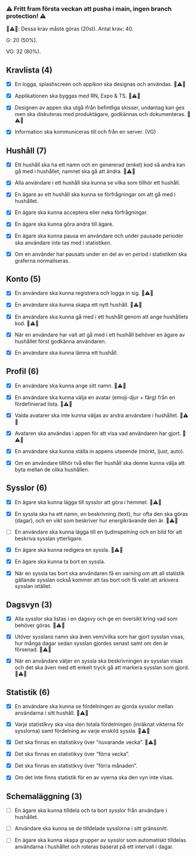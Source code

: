 ### ⚠ Fritt fram första veckan att pusha i main, ingen branch protection! ⚠

🚨⚠🚨: Dessa krav måste göras (20st).
Antal krav: 40.

G: 20 (50%).

VG: 32 (80%).


## Kravlista (4)

- [x] En logga, splashscreen och appikon ska designas och användas. 🚨⚠🚨

- [x] Applikationen ska byggas med RN, Expo & TS. 🚨⚠🚨

- [x] Designen av appen ska utgå ifrån befintliga skisser, undantag kan ges men ska diskuteras
med produktägare, godkännas och dokumenteras. 🚨⚠🚨

- [x] Information ska kommuniceras till och från en server. (VG)

## Hushåll (7)

- [x] Ett hushåll ska ha ett namn och en genererad (enkel) kod så andra kan gå med i hushållet,
namnet ska gå att ändra. 🚨⚠🚨

- [x] Alla användare i ett hushåll ska kunna se vilka som tillhör ett hushåll.

- [x] En ägare av ett hushåll ska kunna se förfrågningar om att gå med i hushållet.

- [x] En ägare ska kunna acceptera eller neka förfrågningar.

- [X] En ägare ska kunna göra andra till ägare.

- [x] En ägare ska kunna pausa en användare och under pausade perioder ska användare inte
tas med i statistiken.

- [x] Om en använder har pausats under en del av en period i statistiken ska graferna
normaliseras.

## Konto (5)

- [x] En användare ska kunna registrera och logga in sig. 🚨⚠🚨

- [x] En användare ska kunna skapa ett nytt hushåll. 🚨⚠🚨

- [x] En användare ska kunna gå med i ett hushåll genom att ange hushållets kod. 🚨⚠🚨

- [x] När en användare har valt att gå med i ett hushåll behöver en ägare av hushållet först
godkänna användaren.

- [X] En användare ska kunna lämna ett hushåll.

## Profil (6)

- [X] En användare ska kunna ange sitt namn. 🚨⚠🚨

- [X] En användare ska kunna välja en avatar (emoji-djur + färg) från en fördefinierad lista. 🚨⚠🚨

- [X] Valda avatarer ska inte kunna väljas av andra användare i hushållet. 🚨⚠🚨

- [x] Avataren ska användas i appen för att visa vad användaren har gjort. 🚨⚠🚨

- [X] En användare ska kunna ställa in appens utseende (mörkt, ljust, auto).

- [X] Om en användare tillhör två eller fler hushåll ska denne kunna välja att byta mellan de
olika hushållen.

## Sysslor (6)

- [x] En ägare ska kunna lägga till sysslor att göra i hemmet. 🚨⚠🚨

- [x] En syssla ska ha ett namn, en beskrivning (text), hur ofta den ska göras (dagar), och en
vikt som beskriver hur energikrävande den är. 🚨⚠🚨

- [ ] En användare ska kunna lägga till en ljudinspelning och en bild för att beskriva sysslan
ytterligare.

- [X] En ägare ska kunna redigera en syssla. 🚨⚠🚨

- [X] En ägare ska kunna ta bort en syssla.

- [x] När en syssla tas bort ska användaren få en varning om att all statistik gällande sysslan
också kommer att tas bort och få valet att arkivera sysslan istället.

## Dagsvyn (3)

- [X] Alla sysslor ska listas i en dagsvy och ge en översikt kring vad som behöver göras. 🚨⚠🚨

- [x] Utöver sysslans namn ska även vem/vilka som har gjort sysslan visas, hur många dagar
sedan sysslan gjordes senast samt om den är försenad. 🚨⚠🚨

- [X] När en användare väljer en syssla ska beskrivningen av sysslan visas och det ska även
med ett enkelt tryck gå att markera sysslan som gjord. 🚨⚠🚨

## Statistik (6)

- [x] En användare ska kunna se fördelningen av gjorda sysslor mellan användarna i sitt
hushåll. 🚨⚠🚨

- [x] Varje statistikvy ska visa den totala fördelningen (inräknat vikterna för sysslorna) samt
fördelning av varje enskild syssla. 🚨⚠🚨

- [x] Det ska finnas en statistikvy över ”nuvarande vecka”. 🚨⚠🚨

- [x] Det ska finnas en statistikvy över ”förra vecka”.

- [x] Det ska finnas en statistikvy över ”förra månaden”.

- [x] Om det inte finns statistik för en av vyerna ska den vyn inte visas.

## Schemaläggning (3)

- [ ] En ägare ska kunna tilldela och ta bort sysslor från användare i hushållet.

- [ ] Användare ska kunna se de tilldelade sysslorna i sitt gränssnitt.

- [ ] En ägare ska kunna skapa grupper av sysslor som automatiskt tilldelas användarna i
hushållet och roteras baserat på ett intervall i dagar.
